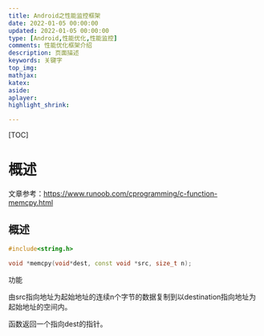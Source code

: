```yaml
---
title: Android之性能监控框架
date: 2022-01-05 00:00:00
updated: 2022-01-05 00:00:00
type: [Android,性能优化,性能监控]
comments: 性能优化框架介绍
description: 页面描述
keywords: 关键字
top_img:
mathjax:
katex:
aside:
aplayer:
highlight_shrink:

---
```


[TOC]

# 概述

文章参考：https://www.runoob.com/cprogramming/c-function-memcpy.html

## 概述

```c++
#include<string.h>

void *memcpy(void*dest, const void *src, size_t n);
```

功能

由src指向地址为起始地址的连续n个字节的数据复制到以destination指向地址为起始地址的空间内。

函数返回一个指向dest的指针。

